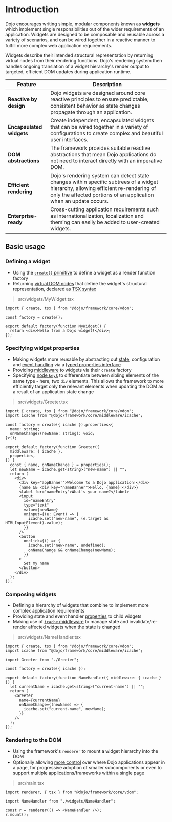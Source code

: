 # Introduction

Dojo encourages writing simple, modular components known as **widgets** which implement single responsibilities out of the wider requirements of an application. Widgets are designed to be composable and reusable across a variety of scenarios, and can be wired together in a reactive manner to fulfill more complex web application requirements.

Widgets describe their intended structural representation by returning virtual nodes from their rendering functions. Dojo's rendering system then handles ongoing translation of a widget hierarchy's render output to targeted, efficient DOM updates during application runtime.

| Feature                  | Description                                                                                                                                                                                             |
| ------------------------ | ------------------------------------------------------------------------------------------------------------------------------------------------------------------------------------------------------- |
| **Reactive by design**   | Dojo widgets are designed around core reactive principles to ensure predictable, consistent behavior as state changes propagate through an application.                                                 |
| **Encapsulated widgets** | Create independent, encapsulated widgets that can be wired together in a variety of configurations to create complex and beautiful user interfaces.                                                     |
| **DOM abstractions**     | The framework provides suitable reactive abstractions that mean Dojo applications do not need to interact directly with an imperative DOM.                                                              |
| **Efficient rendering**  | Dojo's rendering system can detect state changes within specific subtrees of a widget hierarchy, allowing efficient re-rendering of only the affected portions of an application when an update occurs. |
| **Enterprise-ready**     | Cross-cutting application requirements such as internationalization, localization and theming can easily be added to user-created widgets.                                                              |

## Basic usage

### Defining a widget

- Using the [`create()` primitive](/learn/creating-widgets/widget-fundamentals#basic-widget-structure) to define a widget as a render function factory
- Returning [virtual DOM nodes](/learn/creating-widgets/rendering-widgets/#working-with-the-vdom) that define the widget's structural representation, declared as [TSX syntax](/learn/creating-widgets/rendering-widgets#tsx-support)

> src/widgets/MyWidget.tsx

```tsx
import { create, tsx } from "@dojo/framework/core/vdom";

const factory = create();

export default factory(function MyWidget() {
  return <div>Hello from a Dojo widget!</div>;
});
```

### Specifying widget properties

- Making widgets more reusable by abstracting out [state](/learn/creating-widgets/managing-state), configuration and [event handling](/learn/creating-widgets/enabling-interactivity) via a [typed properties interface](/learn/creating-widgets/managing-state#intermediate-passing-widget-properties)
- Providing [middleware](/learn/middleware/introduction) to widgets via their `create` factory
- Specifying [node `key`s](/learn/creating-widgets/configuring-widgets-through-properties#vdom-node-keys) to differentiate between sibling elements of the same type - here, two `div` elements. This allows the framework to more efficiently target only the relevant elements when updating the DOM as a result of an application state change

> src/widgets/Greeter.tsx

```tsx
import { create, tsx } from "@dojo/framework/core/vdom";
import icache from "@dojo/framework/core/middleware/icache";

const factory = create({ icache }).properties<{
  name: string;
  onNameChange?(newName: string): void;
}>();

export default factory(function Greeter({
  middleware: { icache },
  properties,
}) {
  const { name, onNameChange } = properties();
  let newName = icache.get<string>("new-name") || "";
  return (
    <div>
      <div key="appBanner">Welcome to a Dojo application!</div>
      {name && <div key="nameBanner">Hello, {name}!</div>}
      <label for="nameEntry">What's your name?</label>
      <input
        id="nameEntry"
        type="text"
        value={newName}
        oninput={(e: Event) => {
          icache.set("new-name", (e.target as HTMLInputElement).value);
        }}
      />
      <button
        onclick={() => {
          icache.set("new-name", undefined);
          onNameChange && onNameChange(newName);
        }}
      >
        Set my name
      </button>
    </div>
  );
});
```

### Composing widgets

- Defining a hierarchy of widgets that combine to implement more complex application requirements
- Providing state and event handler [properties](/learn/creating-widgets/configuring-widgets-through-properties) to child widgets
- Making use of [`icache` middleware](/learn/middleware/available-middleware#icache) to manage state and invalidate/re-render affected widgets when the state is changed

> src/widgets/NameHandler.tsx

```tsx
import { create, tsx } from "@dojo/framework/core/vdom";
import icache from "@dojo/framework/core/middleware/icache";

import Greeter from "./Greeter";

const factory = create({ icache });

export default factory(function NameHandler({ middleware: { icache } }) {
  let currentName = icache.get<string>("current-name") || "";
  return (
    <Greeter
      name={currentName}
      onNameChange={(newName) => {
        icache.set("current-name", newName);
      }}
    />
  );
});
```

### Rendering to the DOM

- Using the framework's `renderer` to mount a widget hierarchy into the DOM
- Optionally allowing [more control](/learn/creating-widgets/rendering-widgets#mountoptions-properties) over where Dojo applications appear in a page, for progressive adoption of smaller subcomponents or even to support multiple applications/frameworks within a single page

> src/main.tsx

```tsx
import renderer, { tsx } from "@dojo/framework/core/vdom";

import NameHandler from "./widgets/NameHandler";

const r = renderer(() => <NameHandler />);
r.mount();
```
